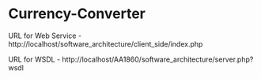 # Currency-Converter

URL for Web Service - http://localhost/software_architecture/client_side/index.php

URL for WSDL - http://localhost/AA1860/software_architecture/server.php?wsdl
